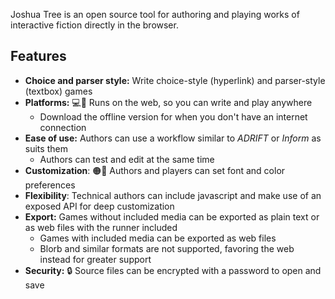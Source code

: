Joshua Tree is an open source tool for authoring and playing works of interactive fiction directly in the browser.

## Features
- **Choice and parser style:** Write choice-style (hyperlink) and parser-style (textbox) games
- **Platforms:** 💻📱 Runs on the web, so you can write and play anywhere
  - Download the offline version for when you don't have an internet connection
- **Ease of use:** Authors can use a workflow similar to *ADRIFT* or *Inform* as suits them
  - Authors can test and edit at the same time
- **Customization**: 🟠🔵 Authors and players can set font and color preferences
- **Flexibility**: Technical authors can include javascript and make use of an exposed API for deep customization
- **Export:** Games without included media can be exported as plain text or as web files with the runner included
  - Games with included media can be exported as web files
  - Blorb and similar formats are not supported, favoring the web instead for greater support
- **Security:** 🔒 Source files can be encrypted with a password to open and save
